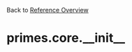 
Back to [Reference Overview](https://github.com/pyrustic/primes/blob/master/docs/reference#README)

# primes.core.\_\_init\_\_



<br>


```python

```

